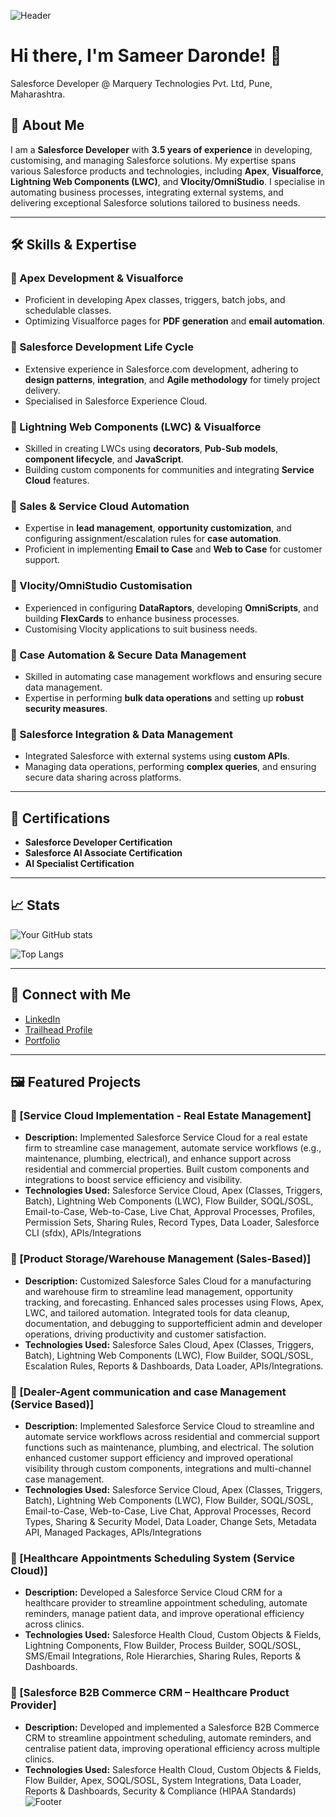 ![Header](./Header-Image.png)
# Hi there, I'm Sameer Daronde! 👋 
Salesforce Developer @ Marquery Technologies Pvt. Ltd, Pune, Maharashtra.


## 🚀 About Me
I am a **Salesforce Developer** with **3.5 years of experience** in developing, customising, 
and managing Salesforce solutions. My expertise spans various Salesforce products and technologies, 
including **Apex**, **Visualforce**, **Lightning Web Components (LWC)**, and **Vlocity/OmniStudio**. 
I specialise in automating business processes, integrating external systems, and delivering exceptional Salesforce solutions tailored to business needs.

---

## 🛠️ Skills & Expertise

### 🔹 Apex Development & Visualforce
- Proficient in developing Apex classes, triggers, batch jobs, and schedulable classes.
- Optimizing Visualforce pages for **PDF generation** and **email automation**.

### 🔹 Salesforce Development Life Cycle
- Extensive experience in Salesforce.com development, adhering to **design patterns**, **integration**, and **Agile methodology** for timely project delivery.
- Specialised in Salesforce Experience Cloud.

### 🔹 Lightning Web Components (LWC) & Visualforce
- Skilled in creating LWCs using **decorators**, **Pub-Sub models**, **component lifecycle**, and **JavaScript**.
- Building custom components for communities and integrating **Service Cloud** features.

### 🔹 Sales & Service Cloud Automation
- Expertise in **lead management**, **opportunity customization**, and configuring assignment/escalation rules for **case automation**.
- Proficient in implementing **Email to Case** and **Web to Case** for customer support.

### 🔹 Vlocity/OmniStudio Customisation
- Experienced in configuring **DataRaptors**, developing **OmniScripts**, and building **FlexCards** to enhance business processes.
- Customising Vlocity applications to suit business needs.

### 🔹 Case Automation & Secure Data Management
- Skilled in automating case management workflows and ensuring secure data management.
- Expertise in performing **bulk data operations** and setting up **robust security measures**.

### 🔹 Salesforce Integration & Data Management
- Integrated Salesforce with external systems using **custom APIs**.
- Managing data operations, performing **complex queries**, and ensuring secure data sharing across platforms.

---

## 🌟 Certifications
- **Salesforce Developer Certification**
- **Salesforce AI Associate Certification**
- **AI Specialist Certification**

---

## 📈 Stats
![Your GitHub stats](https://github-readme-stats.vercel.app/api?username=YourGitHubUsername&show_icons=true&theme=radical)

![Top Langs](https://github-readme-stats.vercel.app/api/top-langs/?username=YourGitHubUsername&layout=compact&theme=radical)

---

## 🤝 Connect with Me
- [LinkedIn](www.linkedin.com/in/sameer-daronde-924a4885)
- [Trailhead Profile](https://trailblazer.me/id/sdaronde)
- [Portfolio](https://yourportfolio.com)

---

## 🖼️ Featured Projects

### 🔗 [Service Cloud Implementation - Real Estate Management]
- **Description:** Implemented Salesforce Service Cloud for a real estate firm to streamline case management, automate service workflows (e.g., maintenance, plumbing, electrical), and enhance support across residential and commercial properties. Built custom components and integrations to boost service efficiency and visibility.
- **Technologies Used:** Salesforce Service Cloud, Apex (Classes, Triggers, Batch), Lightning Web Components (LWC), Flow Builder, SOQL/SOSL, Email-to-Case, Web-to-Case, Live Chat, Approval Processes, Profiles, Permission Sets, Sharing Rules, Record Types, Data Loader, Salesforce CLI (sfdx), APIs/Integrations

### 🔗 [Product Storage/Warehouse Management (Sales-Based)]
- **Description:** Customized Salesforce Sales Cloud for a manufacturing and warehouse firm to streamline lead management, opportunity tracking, and forecasting. Enhanced sales processes using Flows, Apex, LWC, and tailored automation. Integrated tools for data cleanup, documentation, and debugging to supportefficient admin and developer operations, driving productivity and customer satisfaction.
- **Technologies Used:** Salesforce Sales Cloud, Apex (Classes, Triggers, Batch), Lightning Web Components (LWC), Flow Builder, SOQL/SOSL, Escalation Rules, Reports & Dashboards, Data Loader, APIs/Integrations.
  
### 🔗 [Dealer-Agent communication and case Management (Service Based)]
- **Description:** Implemented Salesforce Service Cloud to streamline and automate service workflows across residential and commercial support functions such as maintenance, plumbing, and electrical. The solution enhanced customer support efficiency and improved operational visibility through custom components, integrations and multi-channel case management.
- **Technologies Used:** Salesforce Service Cloud, Apex (Classes, Triggers, Batch), Lightning Web Components (LWC), Flow Builder, SOQL/SOSL, Email-to-Case, Web-to-Case, Live Chat, Approval Processes, Record Types, Sharing & Security Model, Data Loader, Change Sets, Metadata API, Managed Packages, APIs/Integrations

### 🔗 [Healthcare Appointments Scheduling System (Service Cloud)]
- **Description:** Developed a Salesforce Service Cloud CRM for a healthcare provider to streamline appointment scheduling, automate reminders, manage patient data, and improve operational efficiency across clinics.
- **Technologies Used:**  Salesforce Health Cloud, Custom Objects & Fields, Lightning Components, Flow Builder, Process Builder, SOQL/SOSL, SMS/Email Integrations, Role Hierarchies, Sharing Rules, Reports & Dashboards.

### 🔗 [Salesforce B2B Commerce CRM – Healthcare Product Provider]
- **Description:** Developed and implemented a Salesforce B2B Commerce CRM to streamline appointment scheduling, automate reminders, and centralise patient data, improving operational efficiency across multiple clinics.
- **Technologies Used:**  Salesforce Health Cloud, Custom Objects & Fields, Flow Builder, Apex, SOQL/SOSL, System Integrations, Data Loader, Reports & Dashboards, Security & Compliance (HIPAA Standards)
![Footer](https://via.placeholder.com/1200x100.png?text=Thank+You+for+Visiting!)

